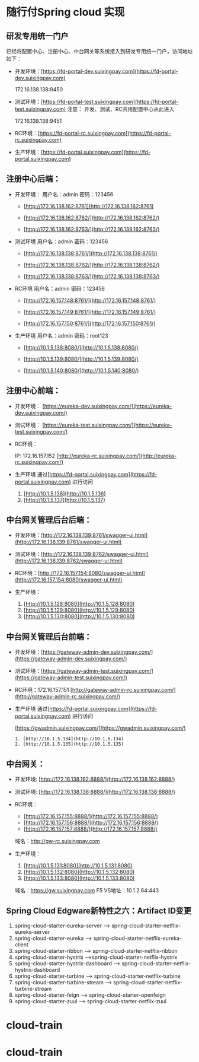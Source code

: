 # 随行付Spring cloud 实现

## 研发专用统一门户

  已经将配置中心、注册中心、中台网关等系统接入到研发专用统一门户，访问地址如下：
  
  * 开发环境：[https://fd-portal-dev.suixingpay.com](https://fd-portal-dev.suixingpay.com) 
  
    172.16.138.138:9450
    
  * 测试环境：[https://fd-portal-test.suixingpay.com](https://fd-portal-test.suixingpay.com) 注意： 开发、测试、RC共用配置中心从此进入
    
    172.16.138.138:9451
  
  * RC环境：[https://fd-portal-rc.suixingpay.com](https://fd-portal-rc.suixingpay.com) 
  
  * 生产环境：[https://fd-portal.suixingpay.com](https://fd-portal.suixingpay.com) 

## 注册中心后端：

* 开发环境： 用户名：admin 密码：123456

  * [http://172.16.138.162:8761](http://172.16.138.162:8761)

  * [http://172.16.138.162:8762/](http://172.16.138.162:8762/)

  * [http://172.16.138.162:8763/](http://172.16.138.162:8763/)

* 测试环境 用户名：admin 密码：123456

  * [http://172.16.138.138:8761/](http://172.16.138.138:8761/)

  * [http://172.16.138.138:8762/](http://172.16.138.138:8762/)

  * [http://172.16.138.138:8763/](http://172.16.138.138:8763/)

* RC环境 用户名：admin 密码：123456

  * [http://172.16.157.148:8761/](http://172.16.157.148:8761/)

  * [http://172.16.157.149:8761/](http://172.16.157.149:8761/)

  * [http://172.16.157.150:8761/](http://172.16.157.150:8761/)

* 生产环境 用户名：admin 密码：root123

  * [http://10.1.5.138:8080/](http://10.1.5.138:8080/)

  * [http://10.1.5.139:8080/](http://10.1.5.139:8080/)

  * [http://10.1.5.140:8080/](http://10.1.5.140:8080/)


## 注册中心前端：

  * 开发环境： [https://eureka-dev.suixingpay.com/](https://eureka-dev.suixingpay.com/) 
  * 测试环境： [https://eureka-test.suixingpay.com/](https://eureka-test.suixingpay.com/) 
  * RC环境： 
   
     IP: 172.16.157.152 
     [http://eureka-rc.suixingpay.com/](http://eureka-rc.suixingpay.com/) 
  * 生产环境  通过[https://fd-portal.suixingpay.com](https://fd-portal.suixingpay.com) 进行访问
    
      1. [http://10.1.5.136](http://10.1.5.136)
      2. [http://10.1.5.137](http://10.1.5.137)
      

## 中台网关管理后台后端：

* 开发环境：[http://172.16.138.139:8761/swagger-ui.html](http://172.16.138.139:8761/swagger-ui.html)
* 测试环境：[http://172.16.138.139:8762/swagger-ui.html](http://172.16.138.139:8762/swagger-ui.html)
* RC环境：[http://172.16.157.154:8080/swagger-ui.html](http://172.16.157.154:8080/swagger-ui.html)
* 生产环境：

   1. [http://10.1.5.128:8080](http://10.1.5.128:8080)
   2. [http://10.1.5.129:8080](http://10.1.5.129:8080)
   3. [http://10.1.5.130:8080](http://10.1.5.130:8080)
  
## 中台网关管理后台前端：

* 开发环境：[https://gateway-admin-dev.suixingpay.com/](https://gateway-admin-dev.suixingpay.com/) 
* 测试环境：[https://gateway-admin-test.suixingpay.com/](https://gateway-admin-test.suixingpay.com/) 
* RC环境：172.16.157.151 [http://gateway-admin-rc.suixingpay.com/](http://gateway-admin-rc.suixingpay.com/)
* 生产环境 通过[https://fd-portal.suixingpay.com](https://fd-portal.suixingpay.com) 进行访问

     [https://gwadmin.suixingpay.com/](https://gwadmin.suixingpay.com/) 
    
      1. [http://10.1.5.134](http://10.1.5.134)
      2. [http://10.1.5.135](http://10.1.5.135)

## 中台网关：

* 开发环境: [http://172.16.138.162:8888/](http://172.16.138.162:8888/)
* 测试环境: [http://172.16.138.138:8888/](http://172.16.138.138:8888/)
* RC环境：

   * [http://172.16.157.155:8888/](http://172.16.157.155:8888/)
   * [http://172.16.157.156:8888/](http://172.16.157.156:8888/)
   * [http://172.16.157.157:8888/](http://172.16.157.157:8888/)
   
   域名：http://gw-rc.suixingpay.com

* 生产环境：

   1. [http://10.1.5.131:8080](http://10.1.5.131:8080)
   2. [http://10.1.5.132:8080](http://10.1.5.132:8080)
   3. [http://10.1.5.133:8080](http://10.1.5.133:8080)
   
   域名：https://gw.suixingpay.com F5 VS地址：10.1.2.64:443


## Spring Cloud Edgware新特性之六：Artifact ID变更

1. spring-cloud-starter-eureka-server —> spring-cloud-starter-netflix-eureka-server
2. spring-cloud-starter-eureka —> spring-cloud-starter-netflix-eureka-client
3. spring-cloud-starter-ribbon —> spring-cloud-starter-netflix-ribbon
4. spring-cloud-starter-hystrix —>spring-cloud-starter-netflix-hystrix
5. spring-cloud-starter-hystrix-dashboard —> spring-cloud-starter-netflix-hystrix-dashboard
6. spring-cloud-starter-turbine —> spring-cloud-starter-netflix-turbine
7. spring-cloud-starter-turbine-stream –> spring-cloud-starter-netflix-turbine-stream
8. spring-cloud-starter-feign —> spring-cloud-starter-openfeign
9. spring-cloud-starter-zuul —> spring-cloud-starter-netflix-zuul
# cloud-train
# cloud-train
